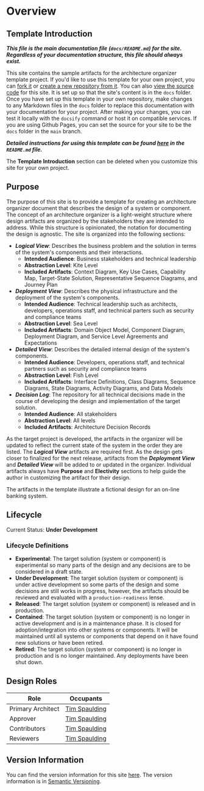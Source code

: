# Overview

## Template Introduction

***This file is the main documentation file (`docs/README.md`) for the site. Regardless of your documentation structure, this file should always exist.***

This site contains the sample artifacts for the architecture organizer template project.  If you'd like to use this template for your own project, you can [fork it](https://github.com/tspauld98/arch-organizer-template/fork) or [create a new repository from it](https://github.com/new?template_name=arch-organizer-template).  You can also [view the source code](https://github.com/tspauld98/arch-organizer-template) for this site.  It is set up so that the site's content is in the `docs` folder.  Once you have set up this template in your own repository, make changes to any Markdown files in the `docs` folder to replace this documentation with your documentation for your project.  After making your changes, you can test it locally with the `docsify` command or host it on compatible services.  If you are using Github Pages, you can set the source for your site to be the `docs` folder in the `main` branch.

***Detailed instructions for using this template can be found [here](https://github.com/tspauld98/arch-organizer-template) in the `README.md` file.***

The **Template Introduction** section can be deleted when you customize this site for your own project.

## Purpose

The purpose of this site is to provide a template for creating an architecture organizer document that describes the design of a system or component.  The concept of an architecture organizer is a light-weight structure where design artifacts are organized by the stakeholders they are intended to address.  While this structure is opinionated, the notation for documenting the design is agnostic. The site is organized into the following sections:

- ***Logical View***: Describes the business problem and the solution in terms of the system's components and their interactions.
  - **Intended Audience**: Business stakeholders and technical leadership
  - **Abstraction Level**: Kite Level
  - **Included Artifacts**: Context Diagram, Key Use Cases, Capability Map, Target-State Solution, Representative Sequence Diagrams, and Journey Plan
- ***Deployment View***: Describes the physical infrastructure and the deployment of the system's components.
  - **Intended Audience**: Technical leadership such as architects, developers, operations staff, and technical parters such as security and compliance teams
  - **Abstraction Level**: Sea Level
  - **Included Artifacts**: Domain Object Model, Component Diagram, Deployment Diagram, and Service Level Agreements and Expectations
- ***Detailed View***: Describes the detailed internal design of the system's components.
  - **Intended Audience**: Developers, operations staff, and technical partners such as security and compliance teams
  - **Abstraction Level**: Fish Level
  - **Included Artifacts**: Interface Definitions, Class Diagrams, Sequence Diagrams, State Diagrams, Activity Diagrams, and Data Models
- ***Decision Log***: The repository for all technical decisions made in the course of developing the design and implementation of the target solution.
  - **Intended Audience**: All stakeholders
  - **Abstraction Level**: All levels
  - **Included Artifacts**: Architecture Decision Records

As the target project is developed, the artifacts in the organizer will be updated to reflect the current state of the system in the order they are listed.  The ***Logical View*** artifacts are required first.  As the design gets closer to finalized for the next release, artifacts from the ***Deployment View*** and ***Detailed View*** will be added to or updated in the organizer.  Individual artifacts always have **Purpose** and **Electivity** sections to help guide the author in customizing the artifact for their design.

The artifacts in the template illustrate a fictional design for an on-line banking system.

## Lifecycle

Current Status: **Under Development**

### Lifecycle Definitions

- **Experimental**: The target solution (system or component) is experimental so many parts of the design and any decisions are to be considered in a draft state.
- **Under Development**: The target solution (system or component) is under active development so some parts of the design and some decisions are still works in progress, however, the artifacts should be reviewed and evaluated with a `production-readiness` lense.
- **Released**: The target solution (system or component) is released and in production.
- **Contained**: The target solution (system or component) is no longer in active development and is in a maintenance phase. It is closed for adoption/integration into other systems or components. It will be maintained until all systems or components that depend on it have found new solutions or have been retired.
- **Retired**: The target solution (system or component) is no longer in production and is no longer maintained.  Any deployments have been shut down.

## Design Roles

| Role              | Occupants                                     |
| ----------------- | --------------------------------------------- |
| Primary Architect | [Tim Spaulding](https://github.com/tspauld98) |
| Approver          | [Tim Spaulding](https://github.com/tspauld98) |
| Contributors      | [Tim Spaulding](https://github.com/tspauld98) |
| Reviewers         | [Tim Spaulding](https://github.com/tspauld98) |

## Version Information

You can find the version information for this site [here](https://github.com/tspauld98/arch-organizer-template/releases/latest).  The version information is in [Semantic Versioning](https://semver.org/).

